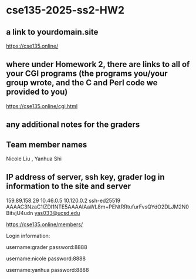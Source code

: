 # cse135-2025-ss2-HW2

## a link to yourdomain.site

https://cse135.online/


## where under Homework 2, there are links to all of your CGI programs (the programs you/your group wrote, and the C and Perl code we provided to you)

https://cse135.online/cgi.html


## any additional notes for the graders


## Team member names
Nicole Liu , Yanhua Shi


## IP address of server, ssh key, grader log in information to the site and server
159.89.158.29 10.46.0.5 10.120.0.2 
ssh-ed25519 AAAAC3NzaC1lZDI1NTE5AAAAIAaWL8m+PENtRRtufurFvsQYdO2DLJM2N0BitvjU4udn yas033@ucsd.edu

https://cse135.online/members/

Login information:

username:grader password:8888

username:nicole password:8888

username:yanhua password:8888


